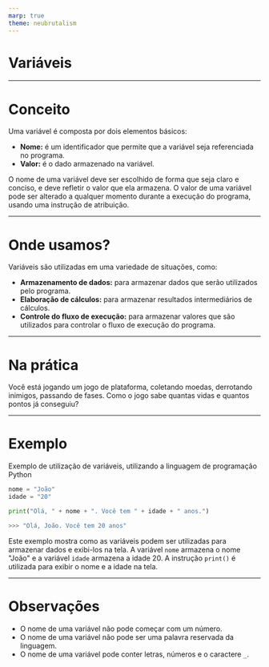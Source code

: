 ```yaml
---
marp: true
theme: neubrutalism
---
```


<!-- _class: dark cover --->

# Variáveis

---

# Conceito

Uma variável é composta por dois elementos básicos:

- **Nome:** é um identificador que permite que a variável seja referenciada no programa.
- **Valor:** é o dado armazenado na variável.

O nome de uma variável deve ser escolhido de forma que seja claro e conciso, e deve refletir o valor que ela armazena. O valor de uma variável pode ser alterado a qualquer momento durante a execução do programa, usando uma instrução de atribuição.

---

# Onde usamos?

Variáveis são utilizadas em uma variedade de situações, como:

- **Armazenamento de dados:** para armazenar dados que serão utilizados pelo programa.
- **Elaboração de cálculos:** para armazenar resultados intermediários de cálculos.
- **Controle do fluxo de execução:** para armazenar valores que são utilizados para controlar o fluxo de execução do programa.

---

<!-- _class: dark center --->

# Na prática

Você está jogando um jogo de plataforma, coletando moedas, derrotando inimigos, passando de fases. Como o jogo sabe quantas vidas e quantos pontos já conseguiu?

---

# Exemplo

Exemplo de utilização de variáveis, utilizando a linguagem de programação Python

```python
nome = "João"
idade = "20"

print("Olá, " + nome + ". Você tem " + idade + " anos.")

>>> "Olá, João. Você tem 20 anos"
```

Este exemplo mostra como as variáveis podem ser utilizadas para armazenar dados e exibi-los na tela. A variável `nome` armazena o nome "João" e a variável `idade` armazena a idade 20. A instrução `print()` é utilizada para exibir o nome e a idade na tela.

---

<!-- _class: dark -->

# Observações

- O nome de uma variável não pode começar com um número.
- O nome de uma variável não pode ser uma palavra reservada da linguagem.
- O nome de uma variável pode conter letras, números e o caractere `_`.
